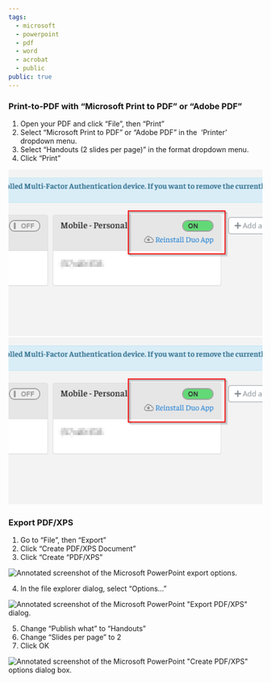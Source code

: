 ```yaml
---
tags:
  - microsoft
  - powerpoint
  - pdf
  - word
  - acrobat
  - public
public: true
---
```

### Print-to-PDF with “Microsoft Print to PDF” or “Adobe PDF”

1. Open your PDF and click “File”, then “Print”
2. Select “Microsoft Print to PDF” or “Adobe PDF” in the  ‘Printer’ dropdown menu.
3. Select “Handouts (2 slides per page)” in the format dropdown menu.
4. Click “Print”

![Annotated screenshot of the Microsoft PowerPoint print options.](/assets/images/image-4.png)
![Annotated screenshot of the Microsoft PowerPoint print options.](/assets/images/image-4.png)

### Export PDF/XPS

1. Go to “File”, then “Export”
2. Click “Create PDF/XPS Document”
3. Click “Create “PDF/XPS”

![Annotated screenshot of the Microsoft PowerPoint export options.](https://sites.temple.edu/hbghelp/files/2025/01/image.png)

4. In the file explorer dialog, select “Options…”

![Annotated screenshot of the Microsoft PowerPoint "Export PDF/XPS" dialog.](https://sites.temple.edu/hbghelp/files/2025/01/image-1-1024x682.png)

5. Change “Publish what” to “Handouts”
6. Change “Slides per page” to 2
7. Click OK

![Annotated screenshot of the Microsoft PowerPoint "Create PDF/XPS" options dialog box.](https://sites.temple.edu/hbghelp/files/2025/01/image-2.png)